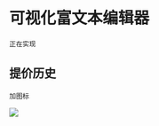 # 可视化富文本编辑器
    正在实现
## 提价历史
    加图标
![](https://gitee.com/tron_century_0/picture-warehouse/raw/master/img/20211125135758.png)